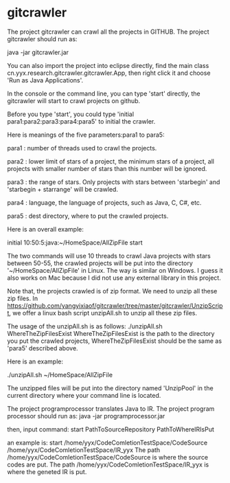 # gitcrawler
The project gitcrawler can crawl all the projects in GITHUB.
The project gitcrawler should run as:

java -jar gitcrawler.jar

You can also import the project into eclipse directly, find the main class cn.yyx.research.gitcrawler.gitcrawler.App, then right click it and choose 'Run as Java Applications'.

In the console or the command line, you can type 'start' directly, the gitcrawler will start to crawl projects on github.

Before you type 'start', you could type 'initial para1:para2:para3:para4:para5' to initial the crawler.

Here is meanings of the five parameters:para1 to para5:

para1 : number of threads used to crawl the projects.

para2 : lower limit of stars of a project, the minimum stars of a project, all projects with smaller number of stars than this number will be ignored.

para3 : the range of stars. Only projects with stars between 'starbegin' and 'starbegin + starrange' will be crawled.

para4 : language, the language of projects, such as Java, C, C#, etc.

para5 : dest directory, where to put the crawled projects.

Here is an overall example:

initial 10:50:5:java:~/HomeSpace/AllZipFile
start

The two commands will use 10 threads to crawl Java projects with stars between 50-55, the crawled projects will be put into the directory '~/HomeSpace/AllZipFile' in Linux. The way is similar on Windows. I guess it also works on Mac because I did not use any external library in this project.

Note that, the projects crawled is of zip format. We need to unzip all these zip files. In https://github.com/yangyixiaof/gitcrawler/tree/master/gitcrawler/UnzipScript, we offer a linux bash script unzipAll.sh to unzip all these zip files.

The usage of the unzipAll.sh is as follows:
./unzipAll.sh WhereTheZipFilesExist
WhereTheZipFilesExist is the path to the directory you put the crawled projects, WhereTheZipFilesExist should be the same as 'para5' described above.

Here is an example:

./unzipAll.sh ~/HomeSpace/AllZipFile

The unzipped files will be put into the directory named 'UnzipPool' in the current directory where your command line is located.

The project programprocessor translates Java to IR.
The project program processor should run as:
java -jar programprocessor.jar

then, input command:
start PathToSourceRepository PathToWhereIRIsPut

an example is:
start /home/yyx/CodeComletionTestSpace/CodeSource /home/yyx/CodeComletionTestSpace/IR_yyx
The path /home/yyx/CodeComletionTestSpace/CodeSource is where the source codes are put.
The path /home/yyx/CodeComletionTestSpace/IR_yyx is where the geneted IR is put.

